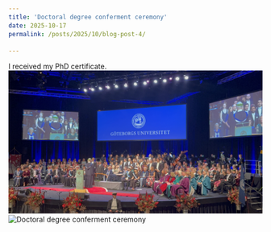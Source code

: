 ```yaml
---
title: 'Doctoral degree conferment ceremony'
date: 2025-10-17
permalink: /posts/2025/10/blog-post-4/

---
```

I received my PhD certificate. 
![Doctoral degree conferment ceremony](/images/blogging/IMG_8062.jpg)
![Doctoral degree conferment ceremony](/images/blogging/IMG_8053.HEIC)

